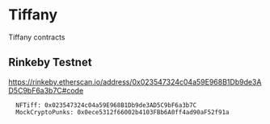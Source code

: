 # Tiffany
Tiffany contracts


## Rinkeby Testnet

https://rinkeby.etherscan.io/address/0x023547324c04a59E968B1Db9de3AD5C9bF6a3b7C#code
```
  NFTiff: 0x023547324c04a59E968B1Db9de3AD5C9bF6a3b7C
  MockCryptoPunks: 0x0ece5312f66002b4103FBb6A0ff4ad90aF52f91a
```